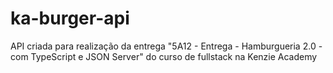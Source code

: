 # ka-burger-api
API criada para realização da entrega "5A12 - Entrega - Hamburgueria 2.0 - com TypeScript e JSON Server" do curso de fullstack na Kenzie Academy
